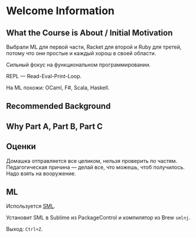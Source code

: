 # Welcome Information

## What the Course is About / Initial Motivation
Выбрали ML для первой части, Racket для второй и Ruby для третей, потому что они простые и каждый хорош в своей области.

Сильный фокус на функциональном программировании.

REPL — Read-Eval-Print-Loop.

На ML похожи: OCaml, F#, Scala, Haskell.

## Recommended Background

## Why Part A, Part B, Part C

## Оценки
Домашка отправляется все целиком, нельзя проверить по частям. Педагогическая причина — делай все, что можешь, чтоб получилось. Надо взять на вооружение.

## ML
Используется [SML](http://www.smlnj.org).

Установит SML в Sublime из PackageControl и компилятор из Brew `smlnj`.

Выход: `Ctrl+Z`.